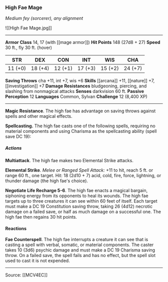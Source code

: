 ### High Fae Mage
_Medium fey (sorcerer), any alignment_

![[High Fae Mage.jpg]]




---

**Armor Class** 14, 17 (with [[mage armor]])
**Hit Points** 148 (27d8 + 27)
**Speed** 30 ft., fly 30 ft. (hover)

| STR     | DEX     | CON     | INT     | WIS     | CHA     |
|---------|---------|---------|---------|---------|---------|
| 11 (+0) | 18 (+4) | 12 (+1) | 17 (+3) | 15 (+2) | 24 (+7) |

**Saving Throws** cha +11, int +7, wis +6
**Skills** [[arcana]] +11, [[nature]] +7, [[investigation]] +7
**Damage Resistances** bludgeoning, piercing, and slashing from nonmagical attacks
**Senses** darkvision 60 ft.
**Passive Perception** 12
**Languages** Common, Sylvan
**Challenge** 12 (8,400 XP)

---

**Magic Resistance**. The high fae has advantage on saving throws against spells and other magical effects.

**Spellcasting.** The high fae casts one of the following spells, requiring no material components and using Charisma as the spellcasting ability (spell save DC 19):

##### Actions
**Multiattack**. The high fae makes two Elemental Strike attacks.

**Elemental Strike**. _Melee or Ranged Spell Attack:_ +11 to hit, reach 5 ft. or range 60 ft., one target. Hit: 18 (2d10 + 7) acid, cold, fire, force, lightning, or thunder damage (the high fae's choice).

**Negotiate Life Recharge 5-6**. The high fae enacts a magical bargain, siphoning energy from its opponents to heal its wounds. The high fae targets up to three creatures it can see within 60 feet of itself. Each target must make a DC 19 Constitution saving throw, taking 26 (4d12) necrotic damage on a failed save, or half as much damage on a successful one. The high fae then regains 30 hit points.

#### Reactions
**Fae Counterspell**. The high fae interrupts a creature it can see that is casting a spell with verbal, somatic, or material components. The caster takes 10 (3d6) psychic damage and must make a DC 19 Charisma saving throw. On a failed save, the spell fails and has no effect, but the spell slot used to cast it is not expended.


---

Source: [[MCV4EC]]